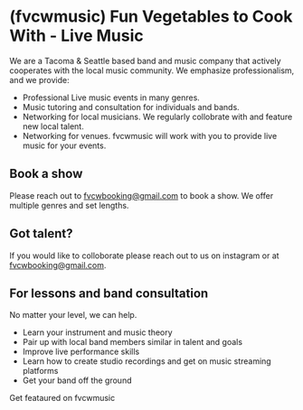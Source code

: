 # (fvcwmusic) Fun Vegetables to Cook With - Live Music
We are a Tacoma & Seattle based band and music company that actively cooperates with the local music community. 
We emphasize professionalism, and we provide:
- Professional Live music events in many genres.
- Music tutoring and consultation for individuals and bands.
- Networking for local musicians. We regularly collobrate with and feature new local talent.
- Networking for venues. fvcwmusic will work with you to provide live music for your events.

## Book a show
Please reach out to fvcwbooking@gmail.com to book a show. We offer multiple genres and set lengths.

## Got talent?
If you would like to colloborate please reach out to us on instagram or at fvcwbooking@gmail.com.

## For lessons and band consultation
No matter your level, we can help. 
- Learn your instrument and music theory
- Pair up with local band members similar in talent and goals 
- Improve live performance skills
- Learn how to create studio recordings and get on music streaming platforms
- Get your band off the ground

Get feataured on fvcwmusic
